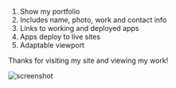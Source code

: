 1. Show my portfolio
2. Includes name, photo, work and contact info
3. Links to working and deployed apps
4. Apps deploy to live sites
5. Adaptable viewport

Thanks for visiting my site and viewing my work!

![screenshot](https://user-images.githubusercontent.com/108315965/179685434-f0d2a5db-b20e-4dc5-be9a-9718062fff01.png)
